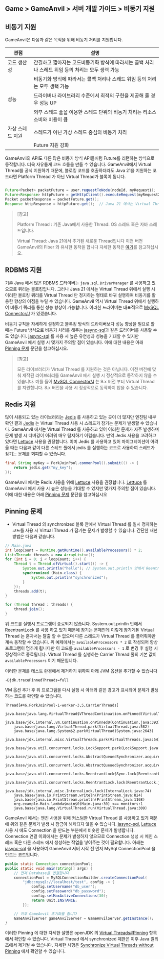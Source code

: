 ## Game > GameAnvil > 서버 개발 가이드 > 비동기 지원

## 비동기 지원

GameAnvil은 다음과 같은 목적을 위해 비동기 처리를 지원합니다.

| 관점        | 설명                                                      |
|-----------|---------------------------------------------------------|
| 코드 생산성    | 간결하고 짧아지는 코드비동기화 방식에 따라서는 콜백 처리나 스레드 위임 등의 처리는 모두 생랙 가능 |
|           | 비동기화 방식에 따라서는 콜백 처리나 스레드 위임 등의 처리는 모두 생랙 가능             |
| 성능        | 드라이버나 라이브러리 수준에서 최적의 구현을 제공해 줄 경우 성능 UP                 |
|           | 외부 스레드 풀을 이용한 스레드 단위의 비동기 처리는 리소스 소비와 비용이 큼             |
| 가상 스레드 지원 | 스레드가 아닌 가상 스레드 중심의 비동기 처리                               |
|           | Future 지원 강화                                            |

GameAnvil의 API도 다른 많은 비동기 방식 API들처럼 Future를 리턴하는 방식으로 동작합니다. 더욱 자유롭게 코드 흐름을 만들 수 있습니다. GameAnvil에서 Virtual Thread를 공식 지원하기 때문에, 블로킹 코드를 호출하더라도 Java 21을 지원하는 코드라면 Platform Thread 가 아닌 Virtual Thread가 블록이 됩니다. 

```java

Future<Packet> packetFuture = user.requestToNode(nodeId, myRequest1);
Future<Response> httpFuture = getHttpClient().executeRequest(myRequest2);
Packet packetResponse = packetFuture.get();  
Response httpResponse = httpFuture.get();  // Java 21 에서는 Virtual Thread 만 블락

```

> [참고]
> 
> Platform Thread : 기존 Java에서 사용한 Thread. OS 스레드 혹은 자바 스레드입니다.
> 
> Virtual Thread: Java 21에서 추가된 새로운 Thread입니다 이전 버전 GameAnvil의 Fiber 와 유사한 동작을 합니다 자세한 동작은 [여기](https://openjdk.org/jeps/444)를 참고하십시오.


## RDBMS 지원

기존 Java 에서 많은 RDBMS 드라이버는 `java.sql.DriverManager` 를 사용하고 있으므로 쿼리는 블로킹입니다. 그러나 Java 21 에서는 Virtual Thread 위에서 실행 시 이러한 블로킹 쿼리를 Virtual Thread 만 정지하는 형태로 바꿔 실행하여 비동기를 활용한 향상의 이점을 누릴 수 있습니다. GameAnvil 역시 Virtual Thread 위에서 실행하여 비동기 쿼리를 통한 성능 향상이 가능합니다. 이러한 드라이버는 대표적으로 [MySQL Connector/J](https://github.com/mysql/mysql-connector-j) 가 있겠습니다. 

비동기 규칙을 자세하게 설정하고 블록킹 방식의 드라이버보다 성능 향상을 필요로 할 때는 Future 방식으로 비동기 처리를 해주는  [jasync-sql](https://github.com/jasync-sql/jasync-sql)과 같은 드라이버를 사용할 수 도 있습니다. [jasync-sql](https://github.com/jasync-sql/jasync-sql) 를 사용 시 높은 유연성과 성능을 기대할 수 있지만 GameAnvil 에서 실행 시 몇가지 주의할 점이 있습니다. 이에 대한 내용은 아래 [Pinning 문제](#pinning-문제) 문단을 참고하십시오.

> [참고]
>
> 모든 라이브러리가 Virtual Thread 를 지원하는 것은 아닙니다. 이전 버전에 맞춰 제작된 라이브러리를 GameAnvil 에서 실행 시 정상적으로 동작하지 않을 수 있습니다. 예를 들어 [MySQL Connector/J](https://github.com/mysql/mysql-connector-j) 는 9.x 버전 부터 Virtual Thread 를 지원합니다. 8.x 버전을 사용 시 정상적으로 동작하지 않을 수 있습니다.


## Redis 지원
많이 사용되고 있는 라이브러리는 [Jedis](https://github.com/redis/jedis) 를 사용하고 있는 곳이 더 많지만 엔진팀 내부 확인 결과 [Jedis](https://github.com/redis/jedis) 는 Virtual Thread 사용 시 스레드가 잠기는 문제가 발생할 수 있습니다. GameAnvil 에서는 Virtual Thread 를 사용하고 있어 이러한 문제가 자주 발생하며 문제 발생 시 디버깅이 어려워 매우 탐지하기 어렵습니다. 만약 Jedis 사용을 고려하고 있다면 [Lettuce](https://github.com/redis/lettuce) 사용을 권장합니다. 이미 Jedis 를 사용하고 있어 마이그레이션이 어려울 때는 다음과 같이 다른 스레드 풀에서 jedis 를 실행하는 코드로 사용하여 스레드가 잠기는 문제를 회피할 수 있습니다.

```java
final String myKey = ForkJoinPool.commonPool().submit(() -> {
    return jedis.get("my_key");
});
```

GameAnvil 에서는 Redis 사용을 위해 [Lettuce](https://github.com/redis/lettuce) 사용을 권장합니다. [Lettuce](https://github.com/redis/lettuce) 를 GameAnvil 에서 사용 시 높은 성능을 기대할 수 있지만 몇가지 주의할 점이 있습니다. 이에 대한 내용은 아래 [Pinning 문제](#pinning-문제) 문단을 참고하십시오



## Pinning 문제
* Virtual Thread 의 synchronized 블록 안에서 Virtual Thread 를 일시 정지하는 코드를 사용 시 Virtual Thread 가 잠기는 문제가 발생할 수 있습니다. 간단한 재현 방법은 다음과 같습니다.

```java
// Main.java
int loopCount = Runtime.getRuntime().availableProcessors() * 2;
List<Thread> threads = new ArrayList<>();
for (int i = 0; i < loopCount; i++) {
    Thread t = Thread.ofVirtual().start(() -> {
        System.out.println("hello"); // System.out.println 안에서 ReentrantLock 를 사용합니다
        synchronized (Main.class) {
            System.out.println("synchronized");
        }
    });
    threads.add(t);
}

for (Thread thread : threads) {
    thread.join();
}
```
위 코드를 실행시 프로그램이 종료되지 않습니다. System.out.println 안에서 ReentrantLock 를 사용 하고 있기 때문에 잠기는 문제인데 이렇게 잠기게된 Virtual Thread 는 혼자서는 탈출 할 수 없으며 다른 스레드가 Virtual Thread 를 풀어줘야만 계속 동작할 수 있습니다. 위 예제에서는 `availableProcessors * 2` 로 작성되어 항상 프로그램이 멈추게 됩니다만 이 코드를 `availableProcessors - 1` 로 변경 후 실행 시 정상적으로 종료됩니다. Virtual Thread 를 실행하는 Carrier Thread 풀의 기본 값이 `availableProcessors` 이기 때문입니다.

이러한 문제를 테스트 환경에서 제거하기 위하여 아래 JVM 옵션을 추가할 수 있습니다
```
-Djdk.tracePinnedThreads=full
```
VM 옵션 추가 후 위 프로그램을 다시 실행 시 아래와 같은 경고가 표시되어 문제가 발생하는 코드를 확인할 수 있습니다.
```
Thread[#46,ForkJoinPool-1-worker-3,5,CarrierThreads]
    java.base/java.lang.VirtualThread$VThreadContinuation.onPinned(VirtualThread.java:183)
    java.base/jdk.internal.vm.Continuation.onPinned0(Continuation.java:393)
    java.base/java.lang.VirtualThread.park(VirtualThread.java:582)
    java.base/java.lang.System$2.parkVirtualThread(System.java:2643)
    java.base/jdk.internal.misc.VirtualThreads.park(VirtualThreads.java:54)
    java.base/java.util.concurrent.locks.LockSupport.park(LockSupport.java:219)
    java.base/java.util.concurrent.locks.AbstractQueuedSynchronizer.acquire(AbstractQueuedSynchronizer.java:754)
    java.base/java.util.concurrent.locks.AbstractQueuedSynchronizer.acquire(AbstractQueuedSynchronizer.java:990)
    java.base/java.util.concurrent.locks.ReentrantLock$Sync.lock(ReentrantLock.java:153)
    java.base/java.util.concurrent.locks.ReentrantLock.lock(ReentrantLock.java:322)
    java.base/jdk.internal.misc.InternalLock.lock(InternalLock.java:74)
    java.base/java.io.PrintStream.writeln(PrintStream.java:824)
    java.base/java.io.PrintStream.println(PrintStream.java:1168)
    org.example.Main.lambda$main$0(Main.java:30) <== monitors:1
    java.base/java.lang.VirtualThread.run(VirtualThread.java:309)
```

GameAnvil 에서는 엔진 사용을 위해 커스텀한 Virtual Thread 를 사용하고 있기 때문에 위와 같은 문제가 발생 시 잠금이 해제되지 않을 수 있습니다. [jasync-sql](https://github.com/jasync-sql/jasync-sql), [Lettuce](https://github.com/redis/lettuce) 사용 시 에도 Connection 을 만드는 부분에서 비슷한 문제가 발생합니다. Connection 연결 이외에서는 문제가 발생하지 않으므로 Connection 생성 시 메인 스레드 혹은 다른 스레드 에서 생성하는 작업을 넣어주는 것이 필요합니다. 아래는 [jasync-sql](https://github.com/jasync-sql/jasync-sql) 을 사용하여 GameAnvil 서버 시작 전 먼저 MySql ConnectionPool 을 만드는 코드입니다.

```java
public static Connection connectionPool;
public static void main(String[] args) {
    // 먼저 Database를 연결합니다
    connectionPool = MySQLConnectionBuilder.createConnectionPool(
        "jdbc:mysql://localhost/test", config -> {
            config.setUsername("db_user");
            config.setPassword("db_password");
            config.setMaxActiveConnections(30);
            return Unit.INSTANCE;
        });

    // 이후 GameAnvil 초기화를 합니다
    GameAnvilServer gameAnvilServer = GameAnvilServer.getInstance();
}
```

이러한 Pinning 에 대한 자세한 설명은 openJDK 의 [Virtual Threads#Pinning](https://openjdk.org/jeps/444#Pinning) 항목 에서 확인할 수 있습니다.
Virtual Thread 에서 synchronized 제한은 이후 Java 릴리즈에서 제거될 수 있습니다. 자세한 사항은 [Synchronize Virtual Threads without Pinning](https://openjdk.org/jeps/491) 에서 확인할 수 있습니다.